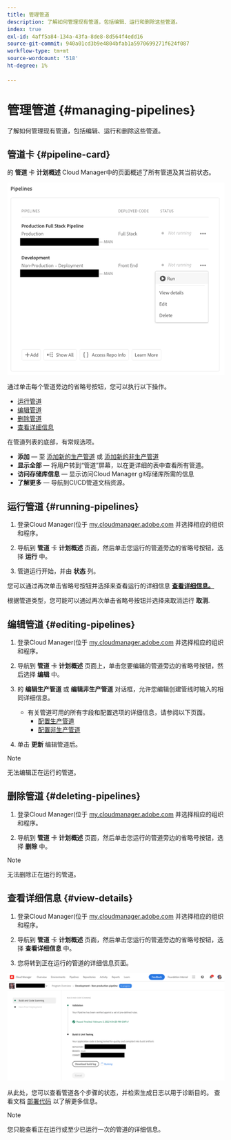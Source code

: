 ```yaml
---
title: 管理管道
description: 了解如何管理现有管道，包括编辑、运行和删除这些管道。
index: true
exl-id: 4aff5a84-134a-43fa-8de8-8d564f4edd16
source-git-commit: 940a01cd3b9e4804bfab1a5970699271f624f087
workflow-type: tm+mt
source-wordcount: '518'
ht-degree: 1%

---
```


# 管理管道 {#managing-pipelines}

了解如何管理现有管道，包括编辑、运行和删除这些管道。

## 管道卡 {#pipeline-card}

的 **管道** 卡 **计划概述** Cloud Manager中的页面概述了所有管道及其当前状态。

![Cloud Manager中的管道卡](/help/implementing/cloud-manager/assets/configure-pipeline/pipelines-card.png)

通过单击每个管道旁边的省略号按钮，您可以执行以下操作。

* [运行管道](#running-pipelines)
* [编辑管道](#editing-pipelines)
* [删除管道](#deleting-pipelines)
* [查看详细信息](#view-details)

在管道列表的底部，有常规选项。

* **添加**  — 至 [添加新的生产管道](configuring-production-pipelines.md) 或 [添加新的非生产管道](configuring-non-production-pipelines.md)
* **显示全部**  — 将用户转到“管道”屏幕，以在更详细的表中查看所有管道。
* **访问存储库信息**  — 显示访问Cloud Manager git存储库所需的信息
* **了解更多**  — 导航到CI/CD管道文档资源。

## 运行管道 {#running-pipelines}

1. 登录Cloud Manager(位于 [my.cloudmanager.adobe.com](https://my.cloudmanager.adobe.com/) 并选择相应的组织和程序。

1. 导航到 **管道** 卡 **计划概述** 页面，然后单击您运行的管道旁边的省略号按钮，选择 **运行** 中。

1. 管道运行开始，并由 **状态** 列。

您可以通过再次单击省略号按钮并选择来查看运行的详细信息 **[查看详细信息。](#view-details)**

根据管道类型，您可能可以通过再次单击省略号按钮并选择来取消运行 **取消**.

## 编辑管道 {#editing-pipelines}

1. 登录Cloud Manager(位于 [my.cloudmanager.adobe.com](https://my.cloudmanager.adobe.com/) 并选择相应的组织和程序。

1. 导航到 **管道** 卡 **计划概述** 页面上，单击您要编辑的管道旁边的省略号按钮，然后选择 **编辑** 中。

1. 的 **编辑生产管道** 或 **编辑非生产管道** 对话框，允许您编辑创建管线时输入的相同详细信息。

   * 有关管道可用的所有字段和配置选项的详细信息，请参阅以下页面。
      * [配置生产管道](configuring-production-pipelines.md)
      * [配置非生产管道](configuring-non-production-pipelines.md)

1. 单击 **更新** 编辑管道后。

>[!NOTE]
>
>无法编辑正在运行的管道。

## 删除管道 {#deleting-pipelines}

1. 登录Cloud Manager(位于 [my.cloudmanager.adobe.com](https://my.cloudmanager.adobe.com/) 并选择相应的组织和程序。

1. 导航到 **管道** 卡 **计划概述** 页面，然后单击您运行的管道旁边的省略号按钮，选择 **删除** 中。

>[!NOTE]
>
>无法删除正在运行的管道。

## 查看详细信息 {#view-details}

1. 登录Cloud Manager(位于 [my.cloudmanager.adobe.com](https://my.cloudmanager.adobe.com/) 并选择相应的组织和程序。

1. 导航到 **管道** 卡 **计划概述** 页面，然后单击您运行的管道旁边的省略号按钮，选择 **查看详细信息** 中。

1. 您将转到正在运行的管道的详细信息页面。

![管道详细信息](/help/implementing/cloud-manager/assets/configure-pipeline/pipeline-running-details.png)

从此处，您可以查看管道各个步骤的状态，并检索生成日志以用于诊断目的。 查看文档 [部署代码](/help/implementing/cloud-manager/deploy-code.md) 以了解更多信息。

>[!NOTE]
>
>您只能查看正在运行或至少已运行一次的管道的详细信息。
